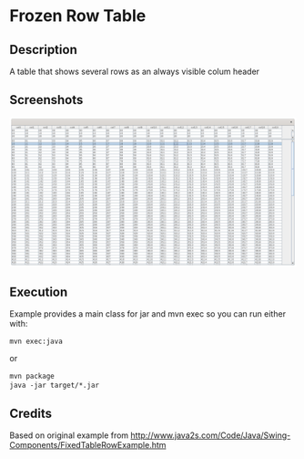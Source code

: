 # Frozen Row Table

## Description
A table that shows several rows as an always visible colum header

## Screenshots

![screenshot](etc/frozenRowTable.png)

## Execution

Example provides a main class for jar and mvn exec so you can run either with:

```
mvn exec:java
```

or

```
mvn package
java -jar target/*.jar
```

## Credits

Based on original example from http://www.java2s.com/Code/Java/Swing-Components/FixedTableRowExample.htm
